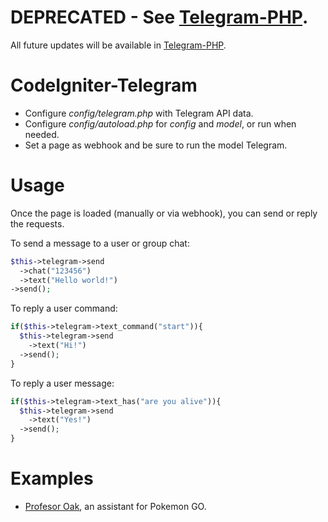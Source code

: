 # DEPRECATED - See [Telegram-PHP](https://github.com/duhow/Telegram-PHP).
All future updates will be available in [Telegram-PHP](https://github.com/duhow/Telegram-PHP).

# CodeIgniter-Telegram

- Configure *config/telegram.php* with Telegram API data.
- Configure *config/autoload.php* for *config* and *model*, or run when needed.
- Set a page as webhook and be sure to run the model Telegram.

# Usage

Once the page is loaded (manually or via webhook), you can send or reply the requests.

To send a message to a user or group chat:
```php
$this->telegram->send
  ->chat("123456")
  ->text("Hello world!")
->send();
```

To reply a user command:
```php
if($this->telegram->text_command("start")){
  $this->telegram->send
    ->text("Hi!")
  ->send();
}
```

To reply a user message:
```php
if($this->telegram->text_has("are you alive")){
  $this->telegram->send
    ->text("Yes!")
  ->send();
}
```

# Examples
- [Profesor Oak](https://github.com/duhow/ProfesorOak), an assistant for Pokemon GO.
